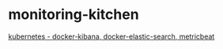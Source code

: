 # monitoring-kitchen

[kubernetes - docker-kibana, docker-elastic-search, metricbeat](./kubernetes/ReadMe.md)